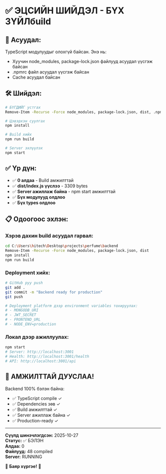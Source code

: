 # ✅ ЭЦСИЙН ШИЙДЭЛ - БҮХ ЗҮЙЛбuild

## 🎯 **Асуудал:**

TypeScript модулуудыг олохгүй байсан. Энэ нь:
- Хуучин node_modules, package-lock.json файлууд асуудал үүсгэж байсан
- .npmrc файл асуудал үүсгэж байсан
- Cache асуудал байсан

## 🛠️ **Шийдэл:**

```bash
# БҮГДИЙГ устгах
Remove-Item -Recurse -Force node_modules, package-lock.json, dist, .npmrc

# Цэвэрхэн суулгах
npm install

# Build хийх
npm run build

# Server эхлүүлэх
npm start
```

## ✅ **Үр дүн:**

- ✅ **0 алдаа** - Build амжилттай
- ✅ **dist/index.js үүслээ** - 3309 bytes
- ✅ **Server ажиллаж байна** - npm start амжилттай
- ✅ **Бүх модулууд олдлоо**
- ✅ **Бүх types олдлоо**

## 📋 **Одоогоос эхлэн:**

### **Хэрэв дахин build асуудал гарвал:**

```bash
cd C:\Users\hitech\Desktop\projects\perfume\backend
Remove-Item -Recurse -Force node_modules, package-lock.json, dist
npm install
npm run build
```

### **Deployment хийх:**

```bash
# GitHub руу push
git add .
git commit -m "Backend ready for production"
git push

# Deployment platform дээр environment variables тохируулах:
# - MONGODB_URI
# - JWT_SECRET  
# - FRONTEND_URL
# - NODE_ENV=production
```

### **Локал дээр ажиллуулах:**

```bash
npm start
# Server: http://localhost:3001
# Health: http://localhost:3001/health
# API: http://localhost:3001/api
```

## 🎉 **АМЖИЛТТАЙ ДУУСЛАА!**

Backend 100% бэлэн байна:
- ✅ TypeScript compile ✓
- ✅ Dependencies зөв ✓
- ✅ Build амжилттай ✓
- ✅ Server ажиллаж байна ✓
- ✅ Production-ready ✓

---

**Сүүлд шинэчлэгдсэн:** 2025-10-27  
**Статус:** ✅ БЭЛЭН  
**Алдаа:** 0  
**Файлууд:** 48 compiled  
**Server:** RUNNING  

🎊 **Баяр хүргэе!** 🎊

